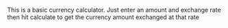 This is a basic currency calculator. Just enter an amount
and exchange rate then hit calculate to get the currency amount exchanged at that rate